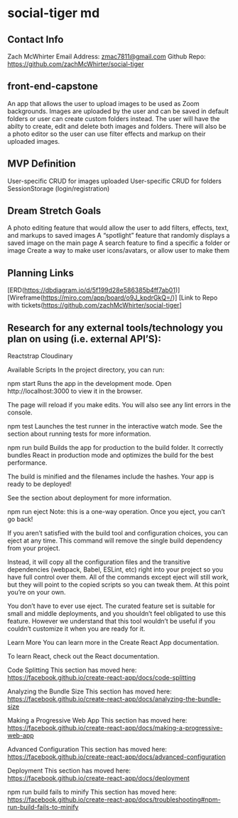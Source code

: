# social-tiger md

## Contact Info

Zach McWhirter
Email Address: zmac7811@gmail.com
Github Repo: https://github.com/zachMcWhirter/social-tiger

## front-end-capstone
An app that allows the user to upload images to be used as Zoom backgrounds. Images are uploaded by the user and can be saved in default folders or user can create custom folders instead. The user will have the abilty to create, edit and delete both images and folders. There will also be a photo editor so the user can use filter effects and markup on their uploaded images.

## MVP Definition
User-specific CRUD for images uploaded
User-specific CRUD for folders
SessionStorage (login/registration)

## Dream Stretch Goals
A photo editing feature that would allow the user to add filters, effects, text, and markups to saved images
A “spotlight” feature that randomly displays a saved image on the main page
A search feature to find a specific a folder or image
Create a way to make user icons/avatars, or allow user to make them

## Planning Links
[ERD(https://dbdiagram.io/d/5f199d28e586385b4ff7ab01)]
[Wireframe(https://miro.com/app/board/o9J_kpdrGkQ=/)]
[Link to Repo with tickets(https://github.com/zachMcWhirter/social-tiger]

## Research for any external tools/technology you plan on using (i.e. external API’S):
Reactstrap
Cloudinary

Available Scripts
In the project directory, you can run:

npm start
Runs the app in the development mode.
Open http://localhost:3000 to view it in the browser.

The page will reload if you make edits.
You will also see any lint errors in the console.

npm test
Launches the test runner in the interactive watch mode.
See the section about running tests for more information.

npm run build
Builds the app for production to the build folder.
It correctly bundles React in production mode and optimizes the build for the best performance.

The build is minified and the filenames include the hashes.
Your app is ready to be deployed!

See the section about deployment for more information.

npm run eject
Note: this is a one-way operation. Once you eject, you can’t go back!

If you aren’t satisfied with the build tool and configuration choices, you can eject at any time. This command will remove the single build dependency from your project.

Instead, it will copy all the configuration files and the transitive dependencies (webpack, Babel, ESLint, etc) right into your project so you have full control over them. All of the commands except eject will still work, but they will point to the copied scripts so you can tweak them. At this point you’re on your own.

You don’t have to ever use eject. The curated feature set is suitable for small and middle deployments, and you shouldn’t feel obligated to use this feature. However we understand that this tool wouldn’t be useful if you couldn’t customize it when you are ready for it.

Learn More
You can learn more in the Create React App documentation.

To learn React, check out the React documentation.

Code Splitting
This section has moved here: https://facebook.github.io/create-react-app/docs/code-splitting

Analyzing the Bundle Size
This section has moved here: https://facebook.github.io/create-react-app/docs/analyzing-the-bundle-size

Making a Progressive Web App
This section has moved here: https://facebook.github.io/create-react-app/docs/making-a-progressive-web-app

Advanced Configuration
This section has moved here: https://facebook.github.io/create-react-app/docs/advanced-configuration

Deployment
This section has moved here: https://facebook.github.io/create-react-app/docs/deployment

npm run build fails to minify
This section has moved here: https://facebook.github.io/create-react-app/docs/troubleshooting#npm-run-build-fails-to-minify
